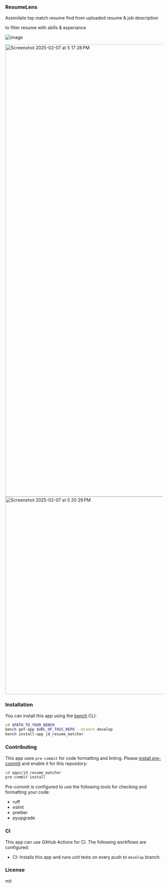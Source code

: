 ### ResumeLens

Assimilate top match resume find from uploaded resume & job description 

to filter resume with skills & experiance

![image](https://github.com/user-attachments/assets/844f4d51-55b2-4091-a7cb-3aadc57682d9)

<img width="1440" alt="Screenshot 2025-02-07 at 5 17 28 PM" src="https://github.com/user-attachments/assets/1581ef72-f6cb-4a2a-9571-17734d7d4c8f" />
<img width="629" alt="Screenshot 2025-02-07 at 5 20 29 PM" src="https://github.com/user-attachments/assets/56d7c27a-56ef-48b9-9992-c0eb4d066510" />


### Installation

You can install this app using the [bench](https://github.com/frappe/bench) CLI:

```bash
cd $PATH_TO_YOUR_BENCH
bench get-app $URL_OF_THIS_REPO --branch develop
bench install-app jd_resume_matcher
```

### Contributing

This app uses `pre-commit` for code formatting and linting. Please [install pre-commit](https://pre-commit.com/#installation) and enable it for this repository:

```bash
cd apps/jd_resume_matcher
pre-commit install
```

Pre-commit is configured to use the following tools for checking and formatting your code:

- ruff
- eslint
- prettier
- pyupgrade
### CI

This app can use GitHub Actions for CI. The following workflows are configured:

- CI: Installs this app and runs unit tests on every push to `develop` branch.


### License

mit
